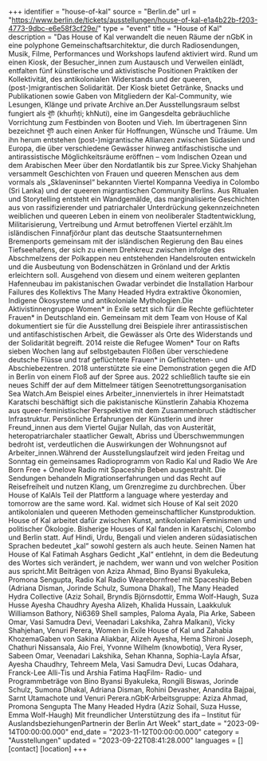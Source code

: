 +++
identifier = "house-of-kal"
source = "Berlin.de"
url = "https://www.berlin.de/tickets/ausstellungen/house-of-kal-e1a4b22b-f203-4773-9dbc-e6e58f3cf29e/"
type = "event"
title = "House of Kal"
description = "Das House of Kal verwandelt die neuen Räume der nGbK in eine polyphone Gemeinschaftsarchitektur, die durch Radiosendungen, Musik, Filme, Performances und Workshops laufend aktiviert wird. Rund um einen Kiosk, der Besucher_innen zum Austausch und Verweilen einlädt, entfalten fünf künstlerische und aktivistische Positionen Praktiken der Kollektivität, des antikolonialen Widerstands und der queeren, (post-)migrantischen Solidarität. Der Kiosk bietet Getränke, Snacks und Publikationen sowie Gaben von Mitgliedern der Kal-Community, wie Lesungen, Klänge und private Archive an.Der Ausstellungsraum selbst fungiert als খুঁটি (khum̐ṭi; khNuti), eine im Gangesdelta gebräuchliche Vorrichtung zum Festbinden von Booten und Vieh. Im übertragenen Sinn bezeichnet খুঁটি auch einen Anker für Hoffnungen, Wünsche und Träume. Um ihn herum entstehen (post-)migrantische Allianzen zwischen Südasien und Europa, die über verschiedene Gewässer hinweg antifaschistische und antirassistische Möglichkeitsräume eröffnen – vom Indischen Ozean und dem Arabischen Meer über den Nordatlantik bis zur Spree.Vicky Shahjehan versammelt Geschichten von Frauen und queeren Menschen aus dem vormals als „Sklaveninsel“ bekannten Viertel Kompanna Veediya in Colombo (Sri Lanka) und der queeren migrantischen Community Berlins. Aus Ritualen und Storytelling entsteht ein Wandgemälde, das marginalisierte Geschichten aus von rassifizierender und patriarchaler Unterdrückung gekennzeichneten weiblichen und queeren Leben in einem von neoliberaler Stadtentwicklung, Militarisierung, Vertreibung und Armut betroffenen Viertel erzählt.Im isländischen Finnafjörður plant das deutsche Staatsunternehmen Bremenports gemeinsam mit der isländischen Regierung den Bau eines Tiefseehafens, der sich zu einem Drehkreuz zwischen infolge des Abschmelzens der Polkappen neu entstehenden Handelsrouten entwickeln und die Ausbeutung von Bodenschätzen in Grönland und der Arktis erleichtern soll. Ausgehend von diesem und einem weiteren geplanten Hafenneubau im pakistanischen Gwadar verbindet die Installation Harbour Failures des Kollektivs The Many Headed Hydra extraktive Ökonomien, Indigene Ökosysteme und antikoloniale Mythologien.Die Aktivistinnengruppe Women* in Exile setzt sich für die Rechte geflüchteter Frauen* in Deutschland ein. Gemeinsam mit dem Team von House of Kal dokumentiert sie für die Ausstellung drei Beispiele ihrer antirassistischen und antifaschistischen Arbeit, die Gewässer als Orte des Widerstands und der Solidarität begreift. 2014 reiste die Refugee Women* Tour on Rafts sieben Wochen lang auf selbstgebauten Flößen über verschiedene deutsche Flüsse und traf geflüchtete Frauen* in Geflüchteten- und Abschiebezentren. 2018 unterstützte sie eine Demonstration gegen die AfD in Berlin von einem Floß auf der Spree aus. 2022 schließlich taufte sie ein neues Schiff der auf dem Mittelmeer tätigen Seenotrettungsorganisation Sea Watch.Am Beispiel eines Arbeiter_innenviertels in ihrer Heimatstadt Karatschi beschäftigt sich die pakistanische Künstlerin Zahabia Khozema aus queer-feministischer Perspektive mit dem Zusammenbruch städtischer Infrastruktur. Persönliche Erfahrungen der Künstlerin und ihrer Freund_innen aus dem Viertel Gujjar Nullah, das von Austerität, heteropatriarchaler staatlicher Gewalt, Abriss und Überschwemmungen bedroht ist, verdeutlichen die Auswirkungen der Wohnungsnot auf Arbeiter_innen.Während der Ausstellungslaufzeit wird jeden Freitag und Sonntag ein gemeinsames Radioprogramm von Radio Kal und Radio We Are Born Free + Onelove Radio mit Spaceship Beben ausgestrahlt. Die Sendungen behandeln Migrationserfahrungen und das Recht auf Reisefreiheit und nutzen Klang, um Grenzregime zu durchbrechen. Über House of KalAls Teil der Plattform a language where yesterday and tomorrow are the same word. Kal. widmet sich House of Kal seit 2020 antikolonialen und queeren Methoden gemeinschaftlicher Kunstproduktion. House of Kal arbeitet dafür zwischen Kunst, antikolonialen Feminismen und politischer Ökologie. Bisherige Houses of Kal fanden in Karatschi, Colombo und Berlin statt. Auf Hindi, Urdu, Bengali und vielen anderen südasiatischen Sprachen bedeutet „kal“ sowohl gestern als auch heute. Seinen Namen hat House of Kal Fatimah Asghars Gedicht „Kal“ entlehnt, in dem die Bedeutung des Wortes sich verändert, je nachdem, wer wann und von welcher Position aus spricht.Mit Beiträgen von Aziza Ahmad, Bino Byansi Byakuleka, Promona Sengupta, Radio Kal  Radio Wearebornfree! mit Spaceship Beben (Adriana Disman, Jorinde Schulz, Sumona Dhakal), The Many Headed Hydra Collective (Aziz Sohail, Bryndís Björnsdottír, Emma Wolf-Haugh, Suza Husse  Ayesha Chaudhry  Ayesha Alizeh, Khalida Hussain, Laakkuluk Williamson Bathory, Ni6369 Shell samples, Paloma Ayala, Pia Arke, Sabeen Omar, Vasi Samudra Devi, Veenadari Lakshika, Zahra Malkani), Vicky Shahjehan, Venuri Perera, Women in Exile  House of Kal und Zahabia KhozemaGaben von Sakina Aliakbar, Alizeh Ayesha, Hema Shironi Joseph, Chathuri Nissansala, Aio Frei, Yvonne Wilhelm (knowbotiq), Vera Ryser, Sabeen Omar, Veenadari Lakshika, Sehan Khanna, Sophia-Layla Afsar, Ayesha Chaudhry, Tehreem Mela, Vasi Samudra Devi, Lucas Odahara, Franck-Lee Alli-Tis und Arshia Fatima HaqFilm- Radio- und Programmbeträge von Bino Byansi Byakuleka, Rongili Biswas, Jorinde Schulz, Sumona Dhakal, Adriana Disman, Rohini Devasher, Anandita Bajpai, Sarnt Utamachote und Venuri Perera.nGbK-Arbeitsgruppe: Aziza Ahmad, Promona Sengupta  The Many Headed Hydra (Aziz Sohail, Suza Husse, Emma Wolf-Haugh) Mit freundlicher Unterstützung des ifa – Institut für AuslandsbeziehungenPartnerin der Berlin Art Week"
start_date = "2023-09-14T00:00:00.000"
end_date = "2023-11-12T00:00:00.000"
category = "Ausstellungen"
updated = "2023-09-22T08:41:28.000"
languages = []
[contact]
[location]
+++